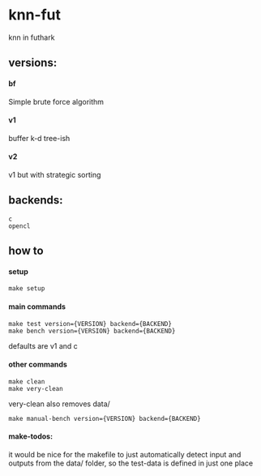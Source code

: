 # knn-fut
knn in futhark
## versions:
#### bf
Simple brute force algorithm
#### v1
buffer k-d tree-ish
#### v2
v1 but with strategic sorting
## backends:
    c
    opencl
## how to
#### setup
    make setup
#### main commands
    make test version={VERSION} backend={BACKEND}
    make bench version={VERSION} backend={BACKEND}
defaults are v1 and c
#### other commands
    make clean
    make very-clean
very-clean also removes data/

    make manual-bench version={VERSION} backend={BACKEND}

#### make-todos:
it would be nice for the makefile to just automatically detect input and outputs from the data/ folder, so the test-data is defined in just one place
